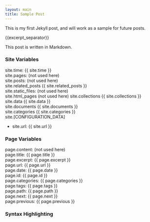 ```yaml
---
layout: main
title: Sample Post
---
```


This is my first Jekyll post, and will work as a sample for future posts.

{{excerpt_separator}}

This post is written in Markdown.

### Site Variables
site.time: {{ site.time }}  
site.pages: (not used here)  
site.posts: (not used here)  
site.related_posts {{ site.related_posts }}  
site.static_files: (not used here)  
site.html_pages (not used here)
site.collections {{ site.collections }}  
site.data {{ site.data }}  
site.documents {{ site.documents }}  
site.categories {{ site.categories }}  
site.[CONFIGURATION_DATA]  
- site.url: {{ site.url }}

### Page Variables
page.content: (not used here)  
page.title: {{ page.title }}  
page.excerpt: {{ page.excerpt }}  
page.url: {{ page.url }}  
page.date: {{ page.date }}  
page.id: {{ page.id }}  
page.categories: {{ page.categories }}  
page.tags: {{ page.tags }}  
page.path: {{ page.path }}  
page.next: {{ page.next }}  
page.previous: {{ page.previous }}  

### Syntax Highlighting
